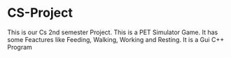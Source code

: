 # CS-Project
This is our Cs 2nd semester Project.
This is a PET Simulator Game. It has some Feactures like Feeding, Walking, Working and Resting. It is a Gui C++ Program
